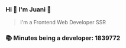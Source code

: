 ### Hi 👋 I&#39;m Juani 🦁

> I&#39;m a Frontend Web Developer SSR

### 📚 Minutes being a developer: 1839772
